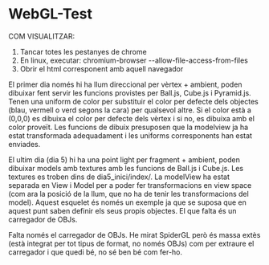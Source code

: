 WebGL-Test
==========

COM VISUALITZAR:

1. Tancar totes les pestanyes de chrome
2. En linux, executar: chromium-browser --allow-file-access-from-files
3. Obrir el html corresponent amb aquell navegador

El primer dia només hi ha llum direccional per vèrtex + ambient, poden dibuixar fent servir les funcions provistes per Ball.js, Cube.js i Pyramid.js.
Tenen una uniform de color per substituir el color per defecte dels objectes (blau, vermell o verd segons la cara) per qualsevol altre. Si el color està a (0,0,0) es dibuixa el color per defecte dels vèrtex i si no, es dibuixa amb el color proveït. Les funcions de dibuix presuposen que la modelview ja ha estat transformada adequadament i les uniforms corresponents han estat enviades.

El ultim dia (dia 5) hi ha una point light per fragment + ambient, poden dibuixar models amb textures amb les funcions de Ball.js i Cube.js. Les textures es troben dins de dia5_inici/index/. La modelView ha estat separada en View i Model per a poder fer transformacions en view space (com ara la posició de la llum, que no ha de tenir les transformacions del model). Aquest esquelet és només un exemple ja que se suposa que en aquest punt saben definir els seus propis objectes. El que falta és un carregador de OBJs.

Falta només el carregador de OBJs. He mirat SpiderGL però és massa extès (està integrat per tot tipus de format, no només OBJs) com per extraure el carregador i que quedi bé, no sé ben bé com fer-ho. 
